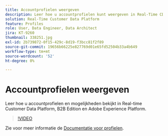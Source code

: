 ```yaml
---
title: Accountprofielen weergeven
description: Leer hoe u accountprofielen kunt weergeven in Real-Time CDP B2B Edition.
solution: Real-Time Customer Data Platform
feature: Profiles
role: User, Data Engineer, Data Architect
jira: KT-9260
thumbnail: 338251.jpg
exl-id: 2b739872-0f15-429c-8d19-f3bcc81f2f89
source-git-commit: 19656b66225e827769d01e65fd52504b33a4b649
workflow-type: tm+mt
source-wordcount: '52'
ht-degree: 0%

---
```


# Accountprofielen weergeven

Leer hoe u accountprofielen en mogelijkheden bekijkt in Real-time Customer Data Platform, B2B Edition en Adobe Experience Platform.

>[!VIDEO](https://video.tv.adobe.com/v/338251?quality=12&learn=on)

Zie voor meer informatie de [Documentatie voor profielen](https://experienceleague.adobe.com/docs/experience-platform/rtcdp/profile/profile-browse.html).
